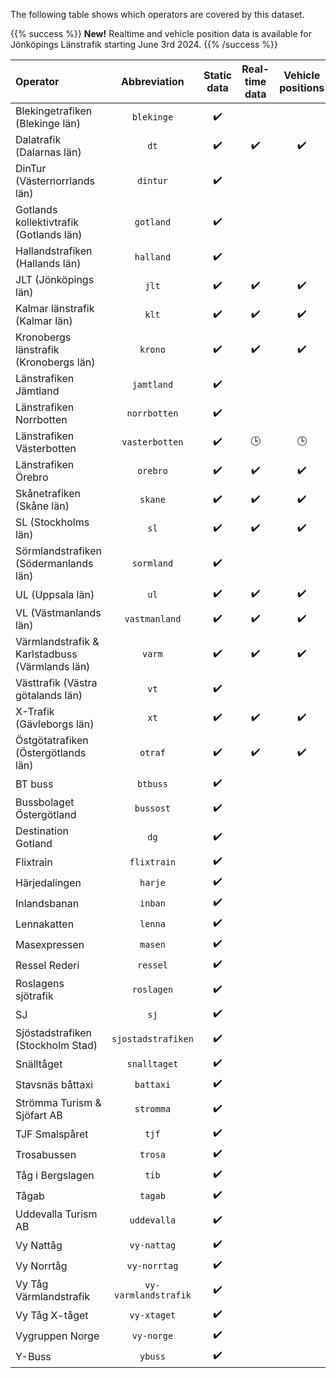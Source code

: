The following table shows which operators are covered by this dataset.

{{% success %}}
**New!** Realtime and vehicle position data is available for Jönköpings Länstrafik starting June 3rd 2024.
{{% /success %}}

| Operator                                       |     Abbreviation     | Static data | Real-time data | Vehicle positions | Occupancy data |
|:-----------------------------------------------|:--------------------:|:-----------:|:--------------:|:-----------------:|:--------------:|
| Blekingetrafiken (Blekinge län)                |      `blekinge`      |     ✔️      |                |                   |                |
| Dalatrafik (Dalarnas län)                      |         `dt`         |     ✔️      |       ✔️       |        ✔️         |                |
| DinTur (Västernorrlands län)                   |       `dintur`       |     ✔️      |                |                   |                |
| Gotlands kollektivtrafik (Gotlands län)        |      `gotland`       |     ✔️      |                |                   |                |
| Hallandstrafiken (Hallands län)                |      `halland`       |     ✔️      |                |                   |                |
| JLT (Jönköpings län)                           |        `jlt`         |     ✔️      |       ✔️       |        ✔️         |                |
| Kalmar länstrafik (Kalmar län)                 |        `klt`         |     ✔️      |       ✔️       |        ✔️         |                |
| Kronobergs länstrafik (Kronobergs län)         |       `krono`        |     ✔️      |       ✔️       |        ✔️         |                |
| Länstrafiken Jämtland                          |      `jamtland`      |     ✔️      |                |                   |                |
| Länstrafiken Norrbotten                        |     `norrbotten`     |     ✔️      |                |                   |                |
| Länstrafiken Västerbotten                      |    `vasterbotten`    |     ✔️      |       🕒       |        🕒         |                |
| Länstrafiken Örebro                            |       `orebro`       |     ✔️      |       ✔️       |        ✔️         |                |
| Skånetrafiken (Skåne län)                      |       `skane`        |     ✔️      |       ✔️       |        ✔️         |       ✔️       |
| SL (Stockholms län)                            |         `sl`         |     ✔️      |       ✔️       |        ✔️         |                |
| Sörmlandstrafiken (Södermanlands län)          |      `sormland`      |     ✔️      |                |                   |                |
| UL (Uppsala län)                               |         `ul`         |     ✔️      |       ✔️       |        ✔️         |                |
| VL (Västmanlands län)                          |    `vastmanland`     |     ✔️      |       ✔️       |        ✔️         |                |
| Värmlandstrafik & Karlstadbuss (Värmlands län) |        `varm`        |     ✔️      |       ✔️       |        ✔️         |                |
| Västtrafik (Västra götalands län)              |         `vt`         |     ✔️      |                |                   |                |
| X-Trafik (Gävleborgs län)                      |         `xt`         |     ✔️      |       ✔️       |        ✔️         |                |
| Östgötatrafiken (Östergötlands län)            |       `otraf`        |     ✔️      |       ✔️       |        ✔️         |       ✔️       |
| BT buss                                        |       `btbuss`       |     ✔️      |                |                   |                |
| Bussbolaget Östergötland                       |      `bussost`       |     ✔️      |                |                   |                |
| Destination Gotland                            |         `dg`         |     ✔️      |                |                   |                |
| Flixtrain                                      |     `flixtrain`      |     ✔️      |                |                   |                |
| Härjedalingen                                  |       `harje`        |     ✔️      |                |                   |                |
| Inlandsbanan                                   |       `inban`        |     ✔️      |                |                   |                |
| Lennakatten                                    |       `lenna`        |     ✔️      |                |                   |                |
| Masexpressen                                   |       `masen`        |     ✔️      |                |                   |                |
| Ressel Rederi                                  |       `ressel`       |     ✔️      |                |                   |                |
| Roslagens sjötrafik                            |      `roslagen`      |     ✔️      |                |                   |                |
| SJ                                             |         `sj`         |     ✔️      |                |                   |                |
| Sjöstadstrafiken (Stockholm Stad)              |  `sjostadstrafiken`  |     ✔️      |                |                   |                |
| Snälltåget                                     |     `snalltaget`     |     ✔️      |                |                   |                |
| Stavsnäs båttaxi                               |      `battaxi`       |     ✔️      |                |                   |                |
| Strömma Turism & Sjöfart AB                    |      `stromma`       |     ✔️      |                |                   |                |
| TJF Smalspåret                                 |        `tjf`         |     ✔️      |                |                   |                |
| Trosabussen                                    |       `trosa`        |     ✔️      |                |                   |                |
| Tåg i Bergslagen                               |        `tib`         |     ✔️      |                |                   |                |
| Tågab                                          |       `tagab`        |     ✔️      |                |                   |                |
| Uddevalla Turism AB                            |     `uddevalla`      |     ✔️      |                |                   |                |
| Vy Nattåg                                      |     `vy-nattag`      |     ✔️      |                |                   |                |
| Vy Norrtåg                                     |     `vy-norrtag`     |     ✔️      |                |                   |                |
| Vy Tåg Värmlandstrafik                         | `vy-varmlandstrafik` |     ✔️      |                |                   |                |
| Vy Tåg X-tåget                                 |     `vy-xtaget`      |     ✔️      |                |                   |                |
| Vygruppen Norge                                |      `vy-norge`      |     ✔️      |                |                   |                |
| Y-Buss                                         |       `ybuss`        |     ✔️      |                |                   |                |
